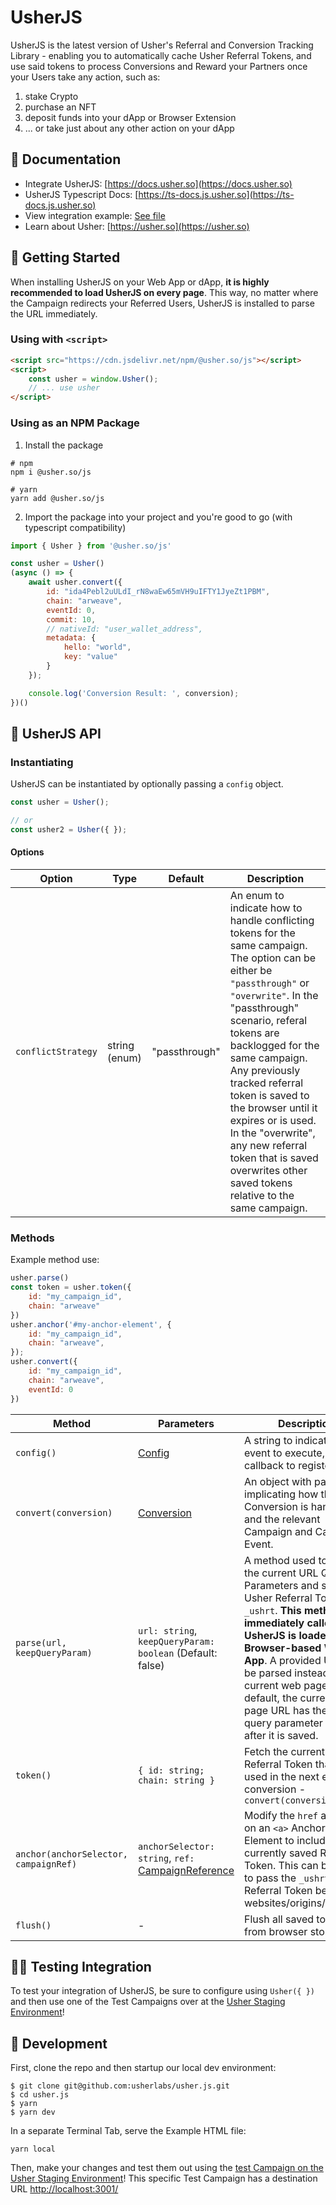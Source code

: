 # UsherJS

UsherJS is the latest version of Usher's Referral and Conversion Tracking Library - enabling you to automatically cache Usher Referral Tokens, and use said tokens to process Conversions and Reward your Partners once your Users take any action, such as:

1. stake Crypto
2. purchase an NFT
3. deposit funds into your dApp or Browser Extension
4. ... or take just about any other action on your dApp

## 📕 Documentation

- Integrate UsherJS: [https://docs.usher.so](https://docs.usher.so)
- UsherJS Typescript Docs: [https://ts-docs.js.usher.so](https://ts-docs.js.usher.so)
- View integration example: [See file](https://github.com/usherlabs/usher.js/blob/master/tools/index.html)
- Learn about Usher: [https://usher.so](https://usher.so)

## 🚀 Getting Started

When installing UsherJS on your Web App or dApp, **it is highly recommended to load UsherJS on every page**.
This way, no matter where the Campaign redirects your Referred Users, UsherJS is installed to parse the URL immediately.

### Using with `<script>`

```html
<script src="https://cdn.jsdelivr.net/npm/@usher.so/js"></script>
<script>
	const usher = window.Usher();
	// ... use usher
</script>
```

### Using as an NPM Package

1. Install the package

```shell
# npm
npm i @usher.so/js

# yarn
yarn add @usher.so/js
```

2. Import the package into your project and you're good to go (with typescript compatibility)

```javascript
import { Usher } from '@usher.so/js'

const usher = Usher()
(async () => {
	await usher.convert({
		id: "ida4Pebl2uULdI_rN8waEw65mVH9uIFTY1JyeZt1PBM",
		chain: "arweave",
		eventId: 0,
		commit: 10,
		// nativeId: "user_wallet_address",
		metadata: {
			hello: "world",
			key: "value"
		}
	});

	console.log('Conversion Result: ', conversion);
})()
```

## 🦾 UsherJS API

### Instantiating

UsherJS can be instantiated by optionally passing a `config` object.

```javascript
const usher = Usher();

// or
const usher2 = Usher({ });
```

#### Options

|**Option**|**Type**|**Default**|**Description**
|----------|--------|-----------|---------------
|`conflictStrategy`|string (enum)|"passthrough"|An enum to indicate how to handle conflicting tokens for the same campaign. The option can be either be `"passthrough"` or `"overwrite"`. In the "passthrough" scenario, referal tokens are backlogged for the same campaign. Any previously tracked referral token is saved to the browser until it expires or is used. In the "overwrite", any new referral token that is saved overwrites other saved tokens relative to the same campaign.

### Methods

Example method use:

```javascript
usher.parse()
const token = usher.token({
	id: "my_campaign_id",
	chain: "arweave"
})
usher.anchor('#my-anchor-element', {
	id: "my_campaign_id",
	chain: "arweave",
});
usher.convert({
	id: "my_campaign_id",
	chain: "arweave",
	eventId: 0
})
```

|**Method**|**Parameters**|**Description**
|----------|--------------|----------------------
|`config()`|[Config](https://ts-docs.js.usher.so//types/types.Config)|A string to indicate the event to execute, or the callback to register
|`convert(conversion)`|[Conversion](https://ts-docs.js.usher.so//types/types.Conversion)|An object with parameters implicating how the Conversion is handled, and the relevant Campaign and Campaign Event.
|`parse(url, keepQueryParam)`| `url: string`, `keepQueryParam: boolean` (Default: false) |A method used to parse the current URL Query Parameters and save the Usher Referral Token `_ushrt`. **This method is immediately called when UsherJS is loaded on a Browser-based Web App**. A provided URL will be parsed instead of the current web page URL. By default, the current web page URL has the `_ushrt` query parameter cleared after it is saved.
|`token()`|`{ id: string; chain: string }`|Fetch the currently saved Referral Token that will be used in the next executed conversion - `convert(conversion)`
|`anchor(anchorSelector, campaignRef)`|`anchorSelector: string`, `ref:` [CampaignReference](https://ts-docs.js.usher.so//types/types.CampaignReference)|Modify the `href` attribute on an `<a>` Anchor HTML Element to include the currently saved Referral Token. This can be used to pass the `_ushrt` Referral Token between websites/origins/domains.
|`flush()`|-|Flush all saved tokens from browser storage

## 🧑‍💻 Testing Integration

[//]: # (TODO add staging url)
To test your integration of UsherJS, be sure to configure using `Usher({ })` and then use one of the Test Campaigns over at the [Usher Staging Environment](https://app.staging.usher.so/)!

## 🐒 Development

First, clone the repo and then startup our local dev environment:

```
$ git clone git@github.com:usherlabs/usher.js.git
$ cd usher.js
$ yarn
$ yarn dev
```

In a separate Terminal Tab, serve the Example HTML file:
```
yarn local
```

Then, make your changes and test them out using the [test Campaign on the Usher Staging Environment](https://app.staging.usher.so/campaign/arweave/ida4Pebl2uULdI_rN8waEw65mVH9uIFTY1JyeZt1PBM)!
This specific Test Campaign has a destination URL [http://localhost:3001/](http://localhost:3001/)
